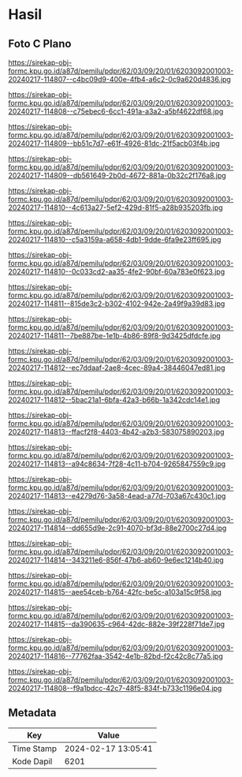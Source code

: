 # Hasil

## Foto C Plano

https://sirekap-obj-formc.kpu.go.id/a87d/pemilu/pdpr/62/03/09/20/01/6203092001003-20240217-114807--c4bc09d9-400e-4fb4-a6c2-0c9a620d4836.jpg

https://sirekap-obj-formc.kpu.go.id/a87d/pemilu/pdpr/62/03/09/20/01/6203092001003-20240217-114808--c75ebec6-6cc1-491a-a3a2-a5bf4622df68.jpg

https://sirekap-obj-formc.kpu.go.id/a87d/pemilu/pdpr/62/03/09/20/01/6203092001003-20240217-114809--bb51c7d7-e61f-4926-81dc-21f5acb03f4b.jpg

https://sirekap-obj-formc.kpu.go.id/a87d/pemilu/pdpr/62/03/09/20/01/6203092001003-20240217-114809--db561649-2b0d-4672-881a-0b32c2f176a8.jpg

https://sirekap-obj-formc.kpu.go.id/a87d/pemilu/pdpr/62/03/09/20/01/6203092001003-20240217-114810--4c613a27-5ef2-429d-81f5-a28b935203fb.jpg

https://sirekap-obj-formc.kpu.go.id/a87d/pemilu/pdpr/62/03/09/20/01/6203092001003-20240217-114810--c5a3159a-a658-4db1-9dde-6fa9e23ff695.jpg

https://sirekap-obj-formc.kpu.go.id/a87d/pemilu/pdpr/62/03/09/20/01/6203092001003-20240217-114810--0c033cd2-aa35-4fe2-90bf-60a783e0f623.jpg

https://sirekap-obj-formc.kpu.go.id/a87d/pemilu/pdpr/62/03/09/20/01/6203092001003-20240217-114811--815de3c2-b302-4102-942e-2a49f9a39d83.jpg

https://sirekap-obj-formc.kpu.go.id/a87d/pemilu/pdpr/62/03/09/20/01/6203092001003-20240217-114811--7be887be-1e1b-4b86-89f8-9d3425dfdcfe.jpg

https://sirekap-obj-formc.kpu.go.id/a87d/pemilu/pdpr/62/03/09/20/01/6203092001003-20240217-114812--ec7ddaaf-2ae8-4cec-89a4-38446047ed81.jpg

https://sirekap-obj-formc.kpu.go.id/a87d/pemilu/pdpr/62/03/09/20/01/6203092001003-20240217-114812--5bac21a1-6bfa-42a3-b66b-1a342cdc14e1.jpg

https://sirekap-obj-formc.kpu.go.id/a87d/pemilu/pdpr/62/03/09/20/01/6203092001003-20240217-114813--ffacf2f8-4403-4b42-a2b3-583075890203.jpg

https://sirekap-obj-formc.kpu.go.id/a87d/pemilu/pdpr/62/03/09/20/01/6203092001003-20240217-114813--a94c8634-7f28-4c11-b704-9265847559c9.jpg

https://sirekap-obj-formc.kpu.go.id/a87d/pemilu/pdpr/62/03/09/20/01/6203092001003-20240217-114813--e4279d76-3a58-4ead-a77d-703a67c430c1.jpg

https://sirekap-obj-formc.kpu.go.id/a87d/pemilu/pdpr/62/03/09/20/01/6203092001003-20240217-114814--dd655d9e-2c91-4070-bf3d-88e2700c27d4.jpg

https://sirekap-obj-formc.kpu.go.id/a87d/pemilu/pdpr/62/03/09/20/01/6203092001003-20240217-114814--343211e6-856f-47b6-ab60-9e6ec1214b40.jpg

https://sirekap-obj-formc.kpu.go.id/a87d/pemilu/pdpr/62/03/09/20/01/6203092001003-20240217-114815--aee54ceb-b764-42fc-be5c-a103a15c9f58.jpg

https://sirekap-obj-formc.kpu.go.id/a87d/pemilu/pdpr/62/03/09/20/01/6203092001003-20240217-114815--da390635-c964-42dc-882e-39f228f71de7.jpg

https://sirekap-obj-formc.kpu.go.id/a87d/pemilu/pdpr/62/03/09/20/01/6203092001003-20240217-114816--77762faa-3542-4e1b-82bd-f2c42c8c77a5.jpg

https://sirekap-obj-formc.kpu.go.id/a87d/pemilu/pdpr/62/03/09/20/01/6203092001003-20240217-114808--f9a1bdcc-42c7-48f5-834f-b733c1196e04.jpg


## Metadata

| Key        | Value               |
| ---------- | ------------------- |
| Time Stamp | 2024-02-17 13:05:41 |
| Kode Dapil | 6201                |




